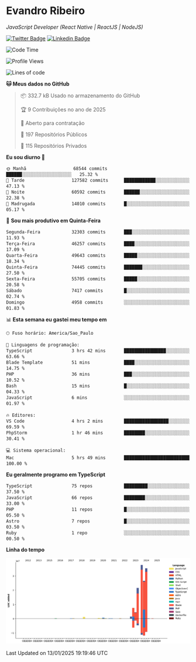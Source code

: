 # Evandro **Ribeiro**

*JavaScript Developer (React Native | ReactJS | NodeJS)*

[![Twitter Badge](https://img.shields.io/badge/-@ribeiroevandro-201B2D?style=flat-square&labelColor=201B2D&logo=twitter&logoColor=white&link=https://twitter.com/ribeiroevandro)](https://twitter.com/ribeiroevandro) 
[![Linkedin Badge](https://img.shields.io/badge/-Evandro%20Ribeiro-201B2D?style=flat-square&logo=Linkedin&logoColor=white&link=https://www.linkedin.com/in/ribeiroevandro)](https://www.linkedin.com/in/ribeiroevandro) 


<!--START_SECTION:waka-->
![Code Time](http://img.shields.io/badge/Code%20Time-4%2C234%20hrs%2011%20mins-blue)

![Profile Views](http://img.shields.io/badge/Visualizac%C3%B5es%20do%20perfil-15-blue)

![Lines of code](https://img.shields.io/badge/Desde%20o%20Hello%20World%20eu%20escrevi-137.7%20million%20linhas%20de%20c%C3%B3digo-blue)

**🐱 Meus dados no GitHub** 

> 📦 332.7 kB Usado no armazenamento do GitHub 
 > 
> 🏆 9 Contribuições no ano de 2025
 > 
> 💼 Aberto para contratação
 > 
> 📜 197 Repositórios Públicos 
 > 
> 🔑 115 Repositórios Privados 
 > 
**Eu sou diurno 🐤** 

```text
🌞 Manhã                  68544 commits       ██████░░░░░░░░░░░░░░░░░░░   25.32 % 
🌆 Tarde                  127582 commits      ████████████░░░░░░░░░░░░░   47.13 % 
🌃 Noite                  60592 commits       ██████░░░░░░░░░░░░░░░░░░░   22.38 % 
🌙 Madrugada              14010 commits       █░░░░░░░░░░░░░░░░░░░░░░░░   05.17 % 
```
📅 **Sou mais produtivo em Quinta-Feira** 

```text
Segunda-Feira            32303 commits       ███░░░░░░░░░░░░░░░░░░░░░░   11.93 % 
Terça-Feira              46257 commits       ████░░░░░░░░░░░░░░░░░░░░░   17.09 % 
Quarta-Feira             49643 commits       █████░░░░░░░░░░░░░░░░░░░░   18.34 % 
Quinta-Feira             74445 commits       ███████░░░░░░░░░░░░░░░░░░   27.50 % 
Sexta-Feira              55705 commits       █████░░░░░░░░░░░░░░░░░░░░   20.58 % 
Sábado                   7417 commits        █░░░░░░░░░░░░░░░░░░░░░░░░   02.74 % 
Domingo                  4958 commits        ░░░░░░░░░░░░░░░░░░░░░░░░░   01.83 % 
```


📊 **Esta semana eu gastei meu tempo em** 

```text
🕑︎ Fuso horário: America/Sao_Paulo

💬 Linguagens de programação: 
TypeScript               3 hrs 42 mins       ████████████████░░░░░░░░░   63.66 % 
Blade Template           51 mins             ████░░░░░░░░░░░░░░░░░░░░░   14.75 % 
PHP                      36 mins             ███░░░░░░░░░░░░░░░░░░░░░░   10.52 % 
Bash                     15 mins             █░░░░░░░░░░░░░░░░░░░░░░░░   04.33 % 
JavaScript               6 mins              ░░░░░░░░░░░░░░░░░░░░░░░░░   01.97 % 

🔥 Editores: 
VS Code                  4 hrs 2 mins        █████████████████░░░░░░░░   69.59 % 
PhpStorm                 1 hr 46 mins        ████████░░░░░░░░░░░░░░░░░   30.41 % 

💻 Sistema operacional: 
Mac                      5 hrs 49 mins       █████████████████████████   100.00 % 
```

**Eu geralmente programo em TypeScript** 

```text
TypeScript               75 repos            █████████░░░░░░░░░░░░░░░░   37.50 % 
JavaScript               66 repos            ████████░░░░░░░░░░░░░░░░░   33.00 % 
PHP                      11 repos            █░░░░░░░░░░░░░░░░░░░░░░░░   05.50 % 
Astro                    7 repos             █░░░░░░░░░░░░░░░░░░░░░░░░   03.50 % 
Ruby                     1 repo              ░░░░░░░░░░░░░░░░░░░░░░░░░   00.50 % 
```



**Linha do tempo**

![Lines of Code chart](https://raw.githubusercontent.com/ribeiroevandro/ribeiroevandro/main/assets/bar_graph.png)


 Last Updated on 13/01/2025 19:19:46 UTC
<!--END_SECTION:waka-->
